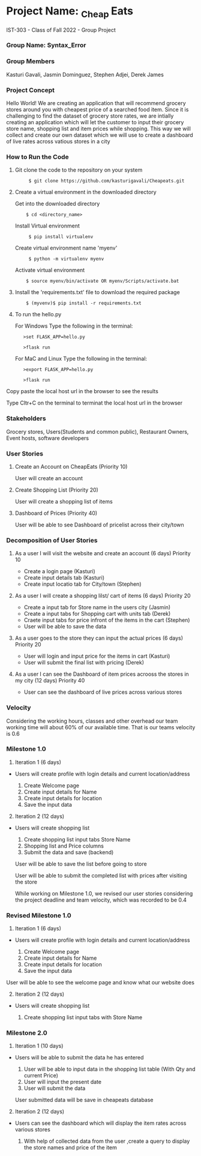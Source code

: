 # Project Name: <sub>  Cheap </sub>Eats
IST-303 - Class of Fall 2022 - Group Project

### Group Name: Syntax_Error 

### Group Members
Kasturi Gavali, Jasmin Dominguez, Stephen Adjei, Derek James 

### Project Concept 
Hello World! We are creating an application that will recommend grocery stores around you with cheapest price of a searched food item.
Since it is challenging to find the dataset of grocery store rates, we are intially creating an application which will let the customer to input
their grocery store name, shopping list and item prices while shopping.
This way we will collect and create our own dataset which we will use to create a dashboard of live rates across vatious stores in a city 

### How to Run the Code 
1. Git clone the code to the repository on your system 

            $ git clone https://github.com/kasturigavali/Cheapeats.git 

2. Create a virtual environment in the downloaded directory 
     
     Get into the downloaded directory     
           
           $ cd <directory_name> 
     Install Virtual environment  
     
            $ pip install virtualenv         
     Create virtual environment name 'myenv'  
     
            $ python -m virtualenv myenv         
     Activate virtual environment      
     
           $ source myenv/bin/activate OR myenv/Scripts/activate.bat 
3. Install the 'requirements.txt' file to download the required package 

           $ (myvenv)$ pip install -r requirements.txt 
         
4. To run the hello.py 

     For Windows Type the following in the terminal:
         
          >set FLASK_APP=hello.py

          >flask run 
         

     For MaC and Linux Type the following in the terminal:
       
       
          >export FLASK_APP=hello.py 

          >flask run 
         
            
Copy paste the local host url in the browser to see the results
      
Type Cltr+C on the terminal to terminat the local host url in the browser 


### Stakeholders 
Grocery stores, Users(Students and common public), Restaurant Owners, Event hosts, software developers 

### User Stories

1. Create an Account on CheapEats (Priority 10)
   
   User will create an account

2. Create Shopping List  (Priority 20)
    
    User will create a shopping list of items
    
3. Dashboard of Prices  (Priority 40)
    
    User will be able to see Dashboard of pricelist across their city/town
    
    
 ### Decomposition of User Stories
 
1. As a user I will visit the website and create an account (6 days) Priority 10
   - Create a login page  (Kasturi)
   - Create input details tab (Kasturi)
   - Create input locatio tab for City/town  (Stephen)

2. As a user I will create a shopping lilst/ cart of items (6 days) Priority 20
   - Create a input tab for Store name in the users city (Jasmin)
   - Create a input tabs for Shopping cart with units tab  (Derek)
   - Craete input tabs for price infront of the items in the cart (Stephen)
   - User will be able to save the data

3. As a user goes to the store they can input the actual prices (6 days) Priority 20
   - User will login and input price for the items in cart (Kasturi)
   - User will submit the final list with pricing (Derek)


4. As a user I can see the Dashboard of item prices acrooss the stores in my city (12 days) Priority 40
   - User can see the dashboard of live prices across various stores

### Velocity

Considering the working hours, classes and other overhead our team working time will about 60% of our available time.
That is our teams velocity is 0.6


### Milestone 1.0

1. Iteration 1  (6 days)

- Users will create profile with login details and current location/address
  
    1. Create Welcome page
    2. Create input details for Name
    3. Create input details for location
    4. Save the input data
     
     
2. Iteration 2 (12 days)

- Users will create shopping list
    
     1. Create shopping list input tabs Store Name 
     2. Shopping list and Price columns
     3. Submit the data and save (backend)
    
     User will be able to save the list before going to store
     
     User will be able to submit the completed list with prices after visiting the store
     
  While working on Milestone 1.0, we revised our user stories considering the project deadline and team velocity,
  which was recorded to be 0.4
  
### Revised Milestone 1.0

1. Iteration 1  (6 days)

- Users will create profile with login details and current location/address
  
    1. Create Welcome page
    2. Create input details for Name
    3. Create input details for location
    4. Save the input data
 
 User will be able to see the welcome page and know what our website does
     
2. Iteration 2 (12 days)

- Users will create shopping list
    
     1. Create shopping list input tabs with Store Name 

### Milestone 2.0

1. Iteration 1  (10 days)

- Users will be able to submit the data he has entered

    1. User will be able to input data in the shopping list table (With Qty and current Price)
    2. User will input the present date
    2. User will submit the data
    
   User submitted data will be save in cheapeats database
   
       
2. Iteration 2 (12 days)

- Users can see the dashboard which will display the item rates across various stores
    
     1. With help of collected data from the user ,create a query to display the store names and price of the item 
    


  
    



        
        
       
